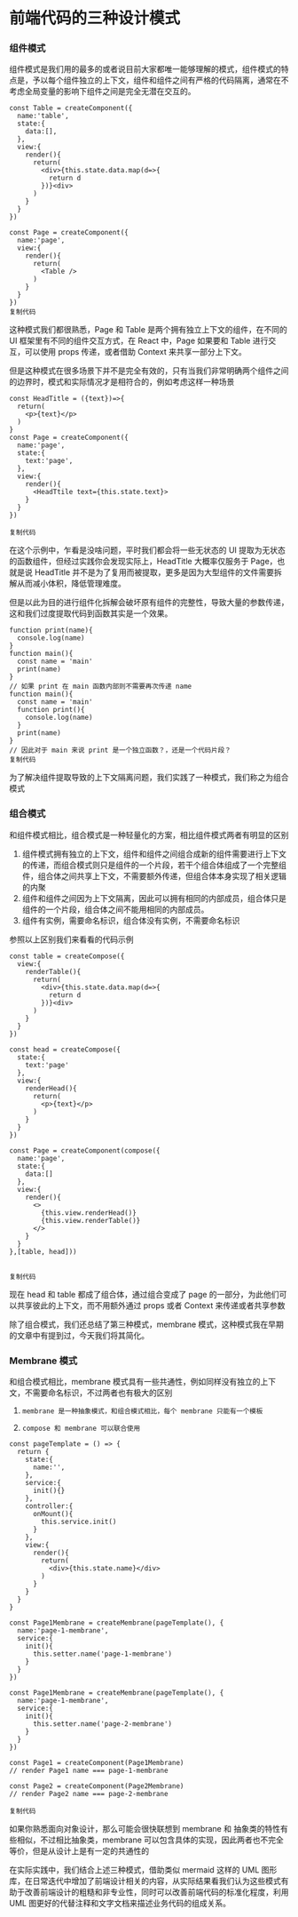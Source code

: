 # 前端代码的三种设计模式

### 组件模式

组件模式是我们用的最多的或者说目前大家都唯一能够理解的模式，组件模式的特点是，予以每个组件独立的上下文，组件和组件之间有严格的代码隔离，通常在不考虑全局变量的影响下组件之间是完全无潜在交互的。

```
const Table = createComponent({
  name:'table',
  state:{
    data:[],
  },
  view:{
    render(){
      return(
        <div>{this.state.data.map(d=>{
          return d
        })}<div>
      )
    }
  }
})

const Page = createComponent({
  name:'page',
  view:{
    render(){
      return(
        <Table />
      )
    }
  }
})
复制代码
```

这种模式我们都很熟悉，Page 和 Table 是两个拥有独立上下文的组件，在不同的 UI 框架里有不同的组件交互方式，在 React 中，Page 如果要和 Table 进行交互，可以使用 props 传递，或者借助 Context 来共享一部分上下文。

但是这种模式在很多场景下并不是完全有效的，只有当我们非常明确两个组件之间的边界时，模式和实际情况才是相符合的，例如考虑这样一种场景

```
const HeadTitle = ({text})=>{
  return(
    <p>{text}</p>
  )
}
const Page = createComponent({
  name:'page',
  state:{
    text:'page',
  },
  view:{
    render(){
      <HeadTtile text={this.state.text}>
    }
  }
})

复制代码
```

在这个示例中，乍看是没啥问题，平时我们都会将一些无状态的 UI 提取为无状态的函数组件，但经过实践你会发现实际上，HeadTitle 大概率仅服务于 Page，也就是说 HeadTitle 并不是为了复用而被提取，更多是因为大型组件的文件需要拆解从而减小体积，降低管理难度。

但是以此为目的进行组件化拆解会破坏原有组件的完整性，导致大量的参数传递，这和我们过度提取代码到函数其实是一个效果。

```
function print(name){
  console.log(name)
}
function main(){
  const name = 'main'
  print(name)
}
// 如果 print 在 main 函数内部则不需要再次传递 name
function main(){
  const name = 'main'
  function print(){
    console.log(name)
  }
  print(name)
}
// 因此对于 main 来说 print 是一个独立函数？，还是一个代码片段？
复制代码
```

为了解决组件提取导致的上下文隔离问题，我们实践了一种模式，我们称之为组合模式

### 组合模式

和组件模式相比，组合模式是一种轻量化的方案，相比组件模式两者有明显的区别

1. 组件模式拥有独立的上下文，组件和组件之间组合成新的组件需要进行上下文的传递，而组合模式则只是组件的一个片段，若干个组合体组成了一个完整组件，组合体之间共享上下文，不需要额外传递，但组合体本身实现了相关逻辑的内聚
2. 组件和组件之间因为上下文隔离，因此可以拥有相同的内部成员，组合体只是组件的一个片段，组合体之间不能用相同的内部成员。
3. 组件有实例，需要命名标识，组合体没有实例，不需要命名标识

参照以上区别我们来看看的代码示例

```
const table = createCompose({
  view:{
    renderTable(){
      return(
        <div>{this.state.data.map(d=>{
          return d
        })}<div>
      )
    }
  }
})

const head = createCompose({
  state:{
    text:'page'
  },
  view:{
    renderHead(){
      return(
        <p>{text}</p>
      )
    }
  }
})

const Page = createComponent(compose({
  name:'page',
  state:{
    data:[]
  },
  view:{
    render(){
      <>
        {this.view.renderHead()}
        {this.view.renderTable()}
      </>
    }
  }
},[table, head]))


复制代码
```

现在 head 和 table 都成了组合体，通过组合变成了 page 的一部分，为此他们可以共享彼此的上下文，而不用额外通过 props 或者 Context 来传递或者共享参数

除了组合模式，我们还总结了第三种模式，membrane 模式，这种模式我在早期的文章中有提到过，今天我们将其简化。

### Membrane 模式

和组合模式相比，membrane 模式具有一些共通性，例如同样没有独立的上下文，不需要命名标识，不过两者也有极大的区别

1. ```
   membrane 是一种抽象模式，和组合模式相比，每个 membrane 只能有一个模板
   ```

2. ```
   compose 和 membrane 可以联合使用
   ```

```
const pageTemplate = () => {
  return {
    state:{
      name:'',
    },
    service:{
      init(){}
    },
    controller:{
      onMount(){
        this.service.init()
      }
    },
    view:{
      render(){
        return(
          <div>{this.state.name}</div>
        )
      }
    }
  }
}

const Page1Membrane = createMembrane(pageTemplate(), {
  name:'page-1-membrane',
  service:{
    init(){
      this.setter.name('page-1-membrane')
    }
  }
})

const Page1Membrane = createMembrane(pageTemplate(), {
  name:'page-1-membrane',
  service:{
    init(){
      this.setter.name('page-2-membrane')
    }
  }
})

const Page1 = createComponent(Page1Membrane)
// render Page1 name === page-1-membrane

const Page2 = createComponent(Page2Membrane)
// render Page2 name === page-2-membrane

复制代码
```

如果你熟悉面向对象设计，那么可能会很快联想到 membrane 和 抽象类的特性有些相似，不过相比抽象类，membrane 可以包含具体的实现，因此两者也不完全等价，但是从设计上是有一定的共通性的

在实际实践中，我们结合上述三种模式，借助类似 mermaid 这样的 UML 图形库，在日常迭代中增加了前端设计相关的内容，从实际结果看我们认为这些模式有助于改善前端设计的粗糙和非专业性，同时可以改善前端代码的标准化程度，利用 UML 图更好的代替注释和文字文档来描述业务代码的组成关系。

